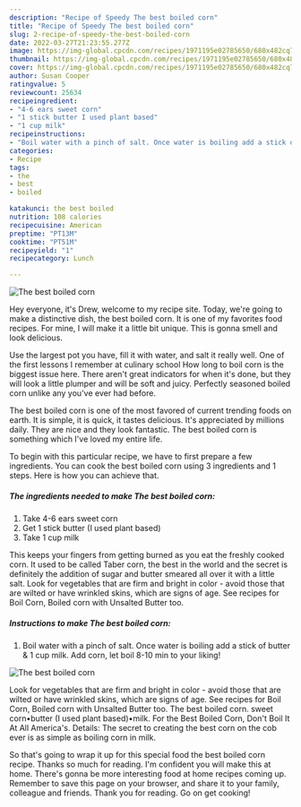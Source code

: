 ```yaml
---
description: "Recipe of Speedy The best boiled corn"
title: "Recipe of Speedy The best boiled corn"
slug: 2-recipe-of-speedy-the-best-boiled-corn
date: 2022-03-27T21:23:55.277Z
image: https://img-global.cpcdn.com/recipes/1971195e02785650/680x482cq70/the-best-boiled-corn-recipe-main-photo.jpg
thumbnail: https://img-global.cpcdn.com/recipes/1971195e02785650/680x482cq70/the-best-boiled-corn-recipe-main-photo.jpg
cover: https://img-global.cpcdn.com/recipes/1971195e02785650/680x482cq70/the-best-boiled-corn-recipe-main-photo.jpg
author: Susan Cooper
ratingvalue: 5
reviewcount: 25634
recipeingredient:
- "4-6 ears sweet corn"
- "1 stick butter I used plant based"
- "1 cup milk"
recipeinstructions:
- "Boil water with a pinch of salt. Once water is boiling add a stick of butter &amp; 1 cup milk. Add corn, let boil 8-10 min to your liking!"
categories:
- Recipe
tags:
- the
- best
- boiled

katakunci: the best boiled 
nutrition: 108 calories
recipecuisine: American
preptime: "PT13M"
cooktime: "PT51M"
recipeyield: "1"
recipecategory: Lunch

---
```



![The best boiled corn](https://img-global.cpcdn.com/recipes/1971195e02785650/680x482cq70/the-best-boiled-corn-recipe-main-photo.jpg)

Hey everyone, it's Drew, welcome to my recipe site. Today, we're going to make a distinctive dish, the best boiled corn. It is one of my favorites food recipes. For mine, I will make it a little bit unique. This is gonna smell and look delicious.

Use the largest pot you have, fill it with water, and salt it really well. One of the first lessons I remember at culinary school How long to boil corn is the biggest issue here. There aren&#39;t great indicators for when it&#39;s done, but they will look a little plumper and will be soft and juicy. Perfectly seasoned boiled corn unlike any you&#39;ve ever had before.

The best boiled corn is one of the most favored of current trending foods on earth. It is simple, it is quick, it tastes delicious. It's appreciated by millions daily. They are nice and they look fantastic. The best boiled corn is something which I've loved my entire life.


To begin with this particular recipe, we have to first prepare a few ingredients. You can cook the best boiled corn using 3 ingredients and 1 steps. Here is how you can achieve that.

<!--inarticleads1-->

##### The ingredients needed to make The best boiled corn:

1. Take 4-6 ears sweet corn
1. Get 1 stick butter (I used plant based)
1. Take 1 cup milk


This keeps your fingers from getting burned as you eat the freshly cooked corn. It used to be called Taber corn, the best in the world and the secret is definitely the addition of sugar and butter smeared all over it with a little salt. Look for vegetables that are firm and bright in color - avoid those that are wilted or have wrinkled skins, which are signs of age. See recipes for Boil Corn, Boiled corn with Unsalted Butter too. 

<!--inarticleads2-->

##### Instructions to make The best boiled corn:

1. Boil water with a pinch of salt. Once water is boiling add a stick of butter &amp; 1 cup milk. Add corn, let boil 8-10 min to your liking!
<img src="https://img-global.cpcdn.com/steps/93261f370b60644f/160x128cq70/the-best-boiled-corn-recipe-step-1-photo.jpg" alt="The best boiled corn">

Look for vegetables that are firm and bright in color - avoid those that are wilted or have wrinkled skins, which are signs of age. See recipes for Boil Corn, Boiled corn with Unsalted Butter too. The best boiled corn. sweet corn•butter (I used plant based)•milk. For the Best Boiled Corn, Don&#39;t Boil It At All America&#39;s. Details: The secret to creating the best corn on the cob ever is as simple as boiling corn in milk. 

So that's going to wrap it up for this special food the best boiled corn recipe. Thanks so much for reading. I'm confident you will make this at home. There's gonna be more interesting food at home recipes coming up. Remember to save this page on your browser, and share it to your family, colleague and friends. Thank you for reading. Go on get cooking!
